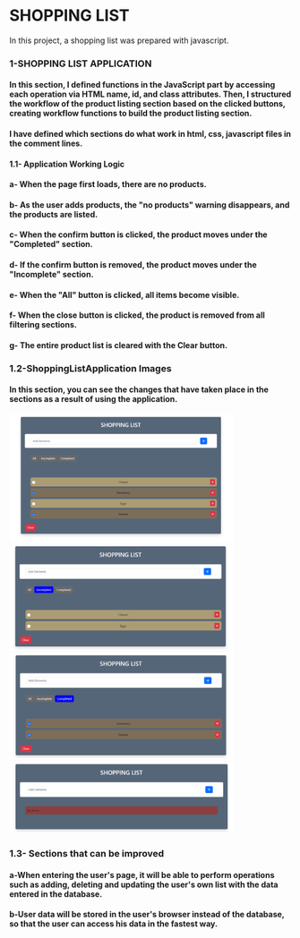 # SHOPPING LIST
In this project, a shopping list was prepared with javascript.


### 1-SHOPPING LIST APPLICATION

<a href=""></a>

#### In this section, I defined functions in the JavaScript part by accessing each operation via HTML name, id, and class attributes. Then, I structured the workflow of the product listing section based on the clicked buttons, creating workflow functions to build the product listing section.

#### I have defined which sections do what work in html, css, javascript files in the comment lines.

#### 1.1- Application Working Logic

#### a- When the page first loads, there are no products.
#### b- As the user adds products, the "no products" warning disappears, and the products are listed.
#### c- When the confirm button is clicked, the product moves under the "Completed" section.
#### d- If the confirm button is removed, the product moves under the "Incomplete" section.
#### e- When the "All" button is clicked, all items become visible.
#### f- When the close button is clicked, the product is removed from all filtering sections.
#### g- The entire product list is cleared with the Clear button.

### 1.2-ShoppingListApplication Images

#### In this section, you can see the changes that have taken place in the sections as a result of using the application.

<img src="AppImg/AllItems.png" alt="Açıklama metni" width="400" height="auto">
<img src="AppImg/NoCompleteItems.png" alt="Açıklama metni" width="400" height="auto">
<img src="AppImg/CompletedItems.png" alt="Açıklama metni" width="400" height="auto">
<img src="AppImg/NoItems.png" alt="Açıklama metni" width="400" height="auto">



### 1.3- Sections that can be improved

#### a-When entering the user's page, it will be able to perform operations such as adding, deleting and updating the user's own list with the data entered in the database.
#### b-User data will be stored in the user's browser instead of the database, so that the user can access his data in the fastest way.



